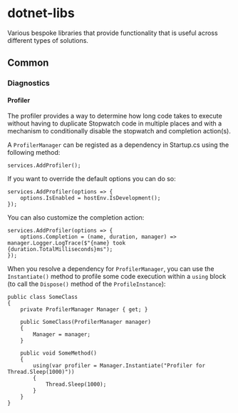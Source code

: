 # dotnet-libs
Various bespoke libraries that provide functionality that is useful across different types of solutions.

## Common

### Diagnostics

#### Profiler
The profiler provides a way to determine how long code takes to execute without having to duplicate Stopwatch code in multiple places and with a mechanism to conditionally disable the stopwatch and completion action(s).

A `ProfilerManager` can be registed as a dependency in Startup.cs using the following method:

    services.AddProfiler();

If you want to override the default options you can do so:

    services.AddProfiler(options => {
        options.IsEnabled = hostEnv.IsDevelopment();
    });

You can also customize the completion action:

    services.AddProfiler(options => {
        options.Completion = (name, duration, manager) => manager.Logger.LogTrace($"{name} took {duration.TotalMilliseconds}ms");
    });

When you resolve a dependency for `ProfilerManager`, you can use the `Instantiate()` method to profile some code execution within a `using` block (to call the `Dispose()` method of the `ProfileInstance`):

    public class SomeClass
    {
        private ProfilerManager Manager { get; }

        public SomeClass(ProfilerManager manager)
        {
            Manager = manager;
        }

        public void SomeMethod()
        {
            using(var profiler = Manager.Instantiate("Profiler for Thread.Sleep(1000)"))
            {
                Thread.Sleep(1000);
            }
        }
    }
